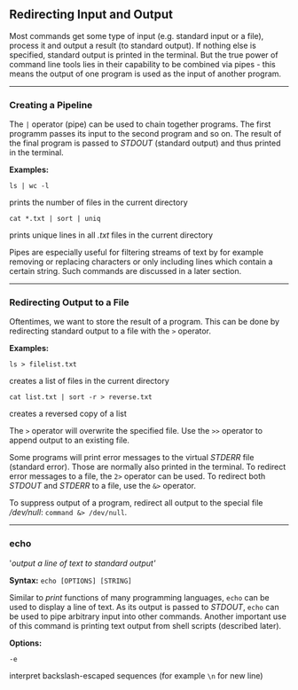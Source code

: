 ## Redirecting Input and Output

Most commands get some type of input (e.g. standard input or a file), process it and output a result (to standard output).
If nothing else is specified, standard output is printed in the terminal.
But the true power of command line tools lies in their capability to be combined via pipes - this means the output of one program is used as the input of another program.

---

### Creating a Pipeline

The ```|``` operator (pipe) can be used to chain together programs.
The first programm passes its input to the second program and so on.
The result of the final program is passed to *STDOUT* (standard output) and thus printed in the terminal.

**Examples:**

```ls | wc -l```

prints the number of files in the current directory

```cat *.txt | sort | uniq```

prints unique lines in all *.txt* files in the current directory

Pipes are especially useful for filtering streams of text by for example removing or replacing characters or only including lines which contain a certain string.
Such commands are discussed in a later section.

---

### Redirecting Output to a File

Oftentimes, we want to store the result of a program.
This can be done by redirecting standard output to a file with the ```>``` operator.

**Examples:**

```ls > filelist.txt```

creates a list of files in the current directory

```cat list.txt | sort -r > reverse.txt```

creates a reversed copy of a list

The ```>``` operator will overwrite the specified file.
Use the ```>>``` operator to append output to an existing file.

Some programs will print error messages to the virtual *STDERR* file (standard error).
Those are normally also printed in the terminal.
To redirect error messages to a file, the ```2>``` operator can be used.
To redirect both *STDOUT* and *STDERR* to a file, use the ```&>``` operator.

To suppress output of a program, redirect all output to the special file */dev/null*:
```command &> /dev/null```.

---

### echo

'*output a line of text to standard output'*

**Syntax:** ```echo [OPTIONS] [STRING]```

Similar to *print* functions of many programming languages, ```echo``` can be used to display a line of text.
As its output is passed to *STDOUT*, ```echo``` can be used to pipe arbitrary input into other commands.
Another important use of this command is printing text output from shell scripts (described later).

**Options:**

```-e```

interpret backslash-escaped sequences (for example ```\n``` for new line)
